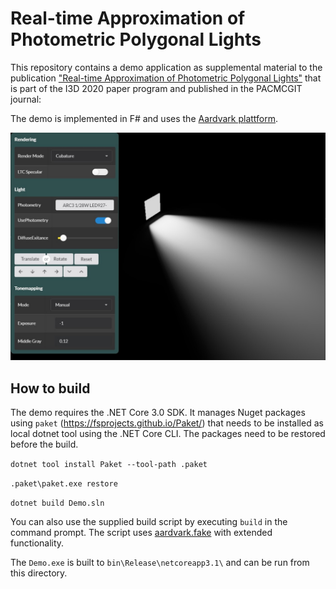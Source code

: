 # Real-time Approximation of Photometric Polygonal Lights

This repository contains a demo application as supplemental material to the publication ["Real-time Approximation of Photometric Polygonal Lights"](https://rtappl.vrvis.at/) that is part of the I3D 2020 paper program and published in the PACMCGIT journal:

The demo is implemented in F# and uses the [Aardvark plattform](https://github.com/aardvark-platform).

![Screenshot](screenshot.jpg)

## How to build

The demo requires the .NET Core 3.0 SDK. It manages Nuget packages using `paket` (https://fsprojects.github.io/Paket/) that needs to be installed as local dotnet tool using the .NET Core CLI. The packages need to be restored before the build.

`dotnet tool install Paket --tool-path .paket`

`.paket\paket.exe restore`

`dotnet build Demo.sln`

You can also use the supplied build script by executing `build` in the command prompt. The script uses [aardvark.fake](https://github.com/aardvark-platform/aardvark.fake) with extended functionality.

The `Demo.exe` is built to `bin\Release\netcoreapp3.1\` and can be run from this directory.
